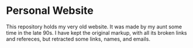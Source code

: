 # Personal Website

This repository holds my very old website. It was made by my aunt some time in the late 90s. I have kept the original markup, with all its broken links and refereces, but retracted some links, names, and emails.